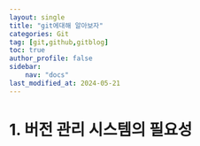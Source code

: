 ```yaml
---
layout: single
title: "git에대해 알아보자"
categories: Git
tag: [git,github,gitblog]
toc: true
author_profile: false
sidebar:
    nav: "docs"
last_modified_at: 2024-05-21
---
```


# 1. 버전 관리 시스템의 필요성
